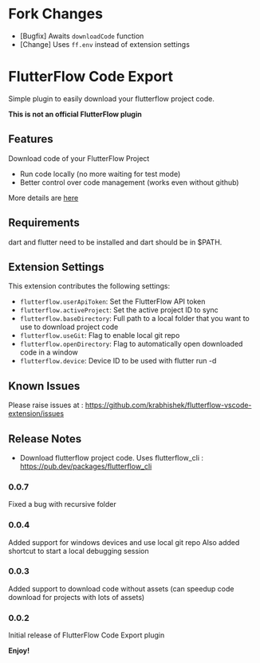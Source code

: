 # Fork Changes

- [Bugfix] Awaits `downloadCode` function
- [Change] Uses `ff.env` instead of extension settings

# FlutterFlow Code Export

Simple plugin to easily download your flutterflow project code.

**This is not an official FlutterFlow plugin**

## Features

Download code of your FlutterFlow Project

* Run code locally (no more waiting for test mode)
* Better control over code management (works even without github)

More details are [here](https://community.flutterflow.io/c/show-your-work/vs-code-plugin-for-flutterflow-code-download)

## Requirements

dart and flutter need to be installed and dart should be in $PATH. 

## Extension Settings

This extension contributes the following settings:

* `flutterflow.userApiToken`: Set the FlutterFlow API token
* `flutterflow.activeProject`: Set the active project ID to sync
* `flutterflow.baseDirectory`: Full path to a local folder that you want to use to download project code
* `flutterflow.useGit`: Flag to enable local git repo
* `flutterflow.openDirectory`: Flag to automatically open downloaded code in a window
* `flutterflow.device`: Device ID to be used with flutter run -d

## Known Issues

Please raise issues at : https://github.com/krabhishek/flutterflow-vscode-extension/issues

## Release Notes

* Download flutterflow project code. Uses flutterflow_cli : https://pub.dev/packages/flutterflow_cli

### 0.0.7
Fixed a bug with recursive folder
### 0.0.4
Added support for windows devices and use local git repo
Also added shortcut to start a local debugging session
### 0.0.3

Added support to download code without assets (can speedup code download for projects with lots of assets)
### 0.0.2

Initial release of FlutterFlow Code Export plugin

**Enjoy!**
